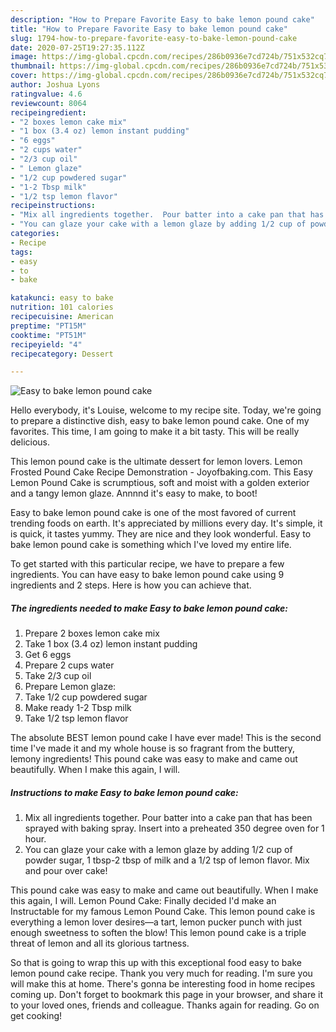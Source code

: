```yaml
---
description: "How to Prepare Favorite Easy to bake lemon pound cake"
title: "How to Prepare Favorite Easy to bake lemon pound cake"
slug: 1794-how-to-prepare-favorite-easy-to-bake-lemon-pound-cake
date: 2020-07-25T19:27:35.112Z
image: https://img-global.cpcdn.com/recipes/286b0936e7cd724b/751x532cq70/easy-to-bake-lemon-pound-cake-recipe-main-photo.jpg
thumbnail: https://img-global.cpcdn.com/recipes/286b0936e7cd724b/751x532cq70/easy-to-bake-lemon-pound-cake-recipe-main-photo.jpg
cover: https://img-global.cpcdn.com/recipes/286b0936e7cd724b/751x532cq70/easy-to-bake-lemon-pound-cake-recipe-main-photo.jpg
author: Joshua Lyons
ratingvalue: 4.6
reviewcount: 8064
recipeingredient:
- "2 boxes lemon cake mix"
- "1 box (3.4 oz) lemon instant pudding"
- "6 eggs"
- "2 cups water"
- "2/3 cup oil"
- " Lemon glaze"
- "1/2 cup powdered sugar"
- "1-2 Tbsp milk"
- "1/2 tsp lemon flavor"
recipeinstructions:
- "Mix all ingredients together.  Pour batter into a cake pan that has been sprayed with baking spray.  Insert into a preheated 350 degree oven for 1 hour."
- "You can glaze your cake with a lemon glaze by adding 1/2 cup of powder sugar, 1 tbsp-2 tbsp of milk and a 1/2 tsp of lemon flavor.  Mix and pour over cake!"
categories:
- Recipe
tags:
- easy
- to
- bake

katakunci: easy to bake 
nutrition: 101 calories
recipecuisine: American
preptime: "PT15M"
cooktime: "PT51M"
recipeyield: "4"
recipecategory: Dessert

---
```



![Easy to bake lemon pound cake](https://img-global.cpcdn.com/recipes/286b0936e7cd724b/751x532cq70/easy-to-bake-lemon-pound-cake-recipe-main-photo.jpg)

Hello everybody, it's Louise, welcome to my recipe site. Today, we're going to prepare a distinctive dish, easy to bake lemon pound cake. One of my favorites. This time, I am going to make it a bit tasty. This will be really delicious.

This lemon pound cake is the ultimate dessert for lemon lovers. Lemon Frosted Pound Cake Recipe Demonstration - Joyofbaking.com. This Easy Lemon Pound Cake is scrumptious, soft and moist with a golden exterior and a tangy lemon glaze. Annnnd it&#39;s easy to make, to boot!

Easy to bake lemon pound cake is one of the most favored of current trending foods on earth. It's appreciated by millions every day. It's simple, it is quick, it tastes yummy. They are nice and they look wonderful. Easy to bake lemon pound cake is something which I've loved my entire life.


To get started with this particular recipe, we have to prepare a few ingredients. You can have easy to bake lemon pound cake using 9 ingredients and 2 steps. Here is how you can achieve that.

<!--inarticleads1-->

##### The ingredients needed to make Easy to bake lemon pound cake:

1. Prepare 2 boxes lemon cake mix
1. Take 1 box (3.4 oz) lemon instant pudding
1. Get 6 eggs
1. Prepare 2 cups water
1. Take 2/3 cup oil
1. Prepare  Lemon glaze:
1. Take 1/2 cup powdered sugar
1. Make ready 1-2 Tbsp milk
1. Take 1/2 tsp lemon flavor


The absolute BEST lemon pound cake I have ever made! This is the second time I&#39;ve made it and my whole house is so fragrant from the buttery, lemony ingredients! This pound cake was easy to make and came out beautifully. When I make this again, I will. 

<!--inarticleads2-->

##### Instructions to make Easy to bake lemon pound cake:

1. Mix all ingredients together.  Pour batter into a cake pan that has been sprayed with baking spray.  Insert into a preheated 350 degree oven for 1 hour.
1. You can glaze your cake with a lemon glaze by adding 1/2 cup of powder sugar, 1 tbsp-2 tbsp of milk and a 1/2 tsp of lemon flavor.  Mix and pour over cake!


This pound cake was easy to make and came out beautifully. When I make this again, I will. Lemon Pound Cake: Finally decided I&#39;d make an Instructable for my famous Lemon Pound Cake. This lemon pound cake is everything a lemon lover desires—a tart, lemon pucker punch with just enough sweetness to soften the blow! This lemon pound cake is a triple threat of lemon and all its glorious tartness. 

So that is going to wrap this up with this exceptional food easy to bake lemon pound cake recipe. Thank you very much for reading. I'm sure you will make this at home. There's gonna be interesting food in home recipes coming up. Don't forget to bookmark this page in your browser, and share it to your loved ones, friends and colleague. Thanks again for reading. Go on get cooking!
